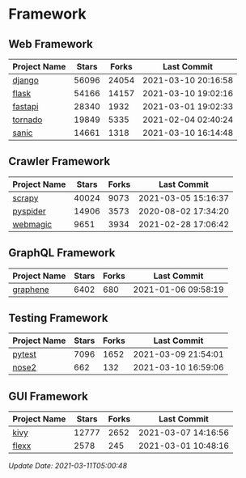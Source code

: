 # Framework

## Web Framework
| Project Name | Stars | Forks | Last Commit |
| ------------ | ----- | ----- | ----------- |
| [django](https://github.com/django/django) | 56096 | 24054 | 2021-03-10 20:16:58 |
| [flask](https://github.com/pallets/flask) | 54166 | 14157 | 2021-03-10 19:02:16 |
| [fastapi](https://github.com/tiangolo/fastapi) | 28340 | 1932 | 2021-03-01 19:02:33 |
| [tornado](https://github.com/tornadoweb/tornado) | 19849 | 5335 | 2021-02-04 02:40:24 |
| [sanic](https://github.com/sanic-org/sanic) | 14661 | 1318 | 2021-03-10 16:14:48 |

## Crawler Framework
| Project Name | Stars | Forks | Last Commit |
| ------------ | ----- | ----- | ----------- |
| [scrapy](https://github.com/scrapy/scrapy) | 40024 | 9073 | 2021-03-05 15:16:37 |
| [pyspider](https://github.com/binux/pyspider) | 14906 | 3573 | 2020-08-02 17:34:20 |
| [webmagic](https://github.com/code4craft/webmagic) | 9651 | 3934 | 2021-02-28 17:06:42 |

## GraphQL Framework
| Project Name | Stars | Forks | Last Commit |
| ------------ | ----- | ----- | ----------- |
| [graphene](https://github.com/graphql-python/graphene) | 6402 | 680 | 2021-01-06 09:58:19 |

## Testing Framework
| Project Name | Stars | Forks | Last Commit |
| ------------ | ----- | ----- | ----------- |
| [pytest](https://github.com/pytest-dev/pytest) | 7096 | 1652 | 2021-03-09 21:54:01 |
| [nose2](https://github.com/nose-devs/nose2) | 662 | 132 | 2021-03-10 16:59:06 |

## GUI Framework
| Project Name | Stars | Forks | Last Commit |
| ------------ | ----- | ----- | ----------- |
| [kivy](https://github.com/kivy/kivy) | 12777 | 2652 | 2021-03-07 14:16:56 |
| [flexx](https://github.com/flexxui/flexx) | 2578 | 245 | 2021-03-01 10:48:16 |

*Update Date: 2021-03-11T05:00:48*